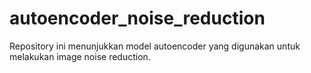 # autoencoder_noise_reduction
Repository ini menunjukkan model autoencoder yang digunakan untuk melakukan image noise reduction.
